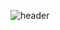 ![header](https://capsule-render.vercel.app/api?type=waving&color=7FC8E8&height=250&section=header&text=loremtho&fontSize=60&fontAlign=60&fontAlignY=30&fontColor=33383d%desc=loremtho's%20Gighub)
